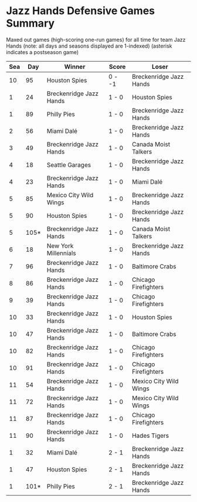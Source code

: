# Jazz Hands Defensive Games Summary



Maxed out games (high-scoring one-run games) for all time for team Jazz Hands (note: all days and seasons displayed are 1-indexed) (asterisk indicates a postseason game)


| Sea | Day | Winner | Score | Loser | 
| ------ |------ |------ |------ |------ |
| 10 | 95 | Houston Spies | 0 - -1 | Breckenridge Jazz Hands | 
| 1 | 24 | Breckenridge Jazz Hands | 1 - 0 | Houston Spies | 
| 1 | 89 | Philly Pies | 1 - 0 | Breckenridge Jazz Hands | 
| 2 | 56 | Miami Dalé | 1 - 0 | Breckenridge Jazz Hands | 
| 3 | 49 | Breckenridge Jazz Hands | 1 - 0 | Canada Moist Talkers | 
| 4 | 18 | Seattle Garages | 1 - 0 | Breckenridge Jazz Hands | 
| 4 | 23 | Breckenridge Jazz Hands | 1 - 0 | Miami Dalé | 
| 5 | 85 | Mexico City Wild Wings | 1 - 0 | Breckenridge Jazz Hands | 
| 5 | 90 | Houston Spies | 1 - 0 | Breckenridge Jazz Hands | 
| 5 | 105* | Breckenridge Jazz Hands | 1 - 0 | Canada Moist Talkers | 
| 6 | 18 | New York Millennials | 1 - 0 | Breckenridge Jazz Hands | 
| 7 | 96 | Breckenridge Jazz Hands | 1 - 0 | Baltimore Crabs | 
| 8 | 86 | Breckenridge Jazz Hands | 1 - 0 | Chicago Firefighters | 
| 9 | 39 | Breckenridge Jazz Hands | 1 - 0 | Chicago Firefighters | 
| 10 | 33 | Breckenridge Jazz Hands | 1 - 0 | Houston Spies | 
| 10 | 47 | Breckenridge Jazz Hands | 1 - 0 | Baltimore Crabs | 
| 10 | 82 | Breckenridge Jazz Hands | 1 - 0 | Chicago Firefighters | 
| 10 | 91 | Breckenridge Jazz Hands | 1 - 0 | Chicago Firefighters | 
| 11 | 54 | Breckenridge Jazz Hands | 1 - 0 | Mexico City Wild Wings | 
| 11 | 72 | Breckenridge Jazz Hands | 1 - 0 | Mexico City Wild Wings | 
| 11 | 87 | Breckenridge Jazz Hands | 1 - 0 | Chicago Firefighters | 
| 11 | 90 | Breckenridge Jazz Hands | 1 - 0 | Hades Tigers | 
| 1 | 32 | Miami Dalé | 2 - 1 | Breckenridge Jazz Hands | 
| 1 | 47 | Houston Spies | 2 - 1 | Breckenridge Jazz Hands | 
| 1 | 101* | Philly Pies | 2 - 1 | Breckenridge Jazz Hands | 


